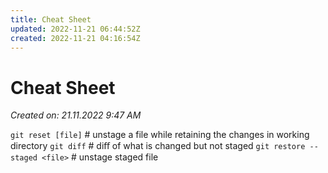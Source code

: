 ```yaml
---
title: Cheat Sheet
updated: 2022-11-21 06:44:52Z
created: 2022-11-21 04:16:54Z
---
```


# Cheat Sheet
*Created on: 21.11.2022 9:47 AM*

`git reset [file]` # unstage a file while retaining the changes in working directory
`git diff` # diﬀ of what is changed but not staged
`git restore --staged <file>` # unstage staged file